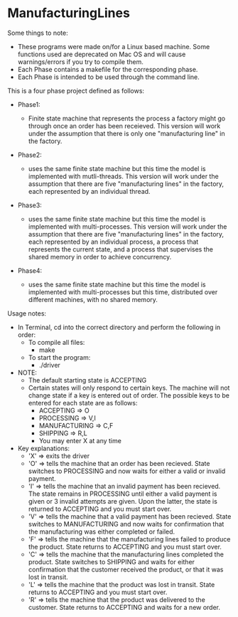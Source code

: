 # ManufacturingLines

Some things to note: 
  - These programs were made on/for a Linux based machine. Some functions used are deprecated on Mac OS and will cause warnings/errors if you try to compile them.
  - Each Phase contains a makefile for the corresponding phase.
  - Each Phase is intended to be used through the command line.
  




This is a four phase project defined as follows:
- Phase1:
  - Finite state machine that represents the process a factory might go through once an order has been receieved. This version will work under the assumption that there is only one "manufacturing line" in the factory.

- Phase2:
  - uses the same finite state machine but this time the model is implemented with mutli-threads. This version will work under the assumption that there are five "manufacturing lines" in the factory, each represented by an individual thread.
 
- Phase3: 
  - uses the same finite state machine but this time the model is implemented with multi-processes. This version will work under the assumption that there are five "manufacturing lines" in the factory, each represented by an individual process, a process that represents the current state, and a process that supervises the shared memory in order to achieve concurrency.
    
- Phase4:
  - uses the same finite state machine but this time the model is implemented with multi-processes but this time, distributed over different machines, with no shared memory.



Usage notes:
- In Terminal, cd into the correct directory and perform the following in order:
  - To compile all files:
    - make
  - To start the program: 
    - ./driver
- NOTE:
  - The default starting state is ACCEPTING
  - Certain states will only respond to certain keys. The machine will not change state if a key is entered out of order. The possible keys to be entered for each state are as follows:
    - ACCEPTING => O
    - PROCESSING => V,I
    - MANUFACTURING => C,F
    - SHIPPING => R,L
    - You may enter X at any time
- Key explanations:
  - 'X' => exits the driver
  - 'O' => tells the machine that an order has been recieved. State switches to PROCESSING and now waits for either a valid or invalid payment.
  - 'I' => tells the machine that an invalid payment has been recieved. The state remains in PROCESSING until either a valid payment is given or 3 invalid attempts are given. Upon the latter, the state is returned to ACCEPTING and you must start over.
  - 'V' => tells the machine that a valid payment has been recieved. State switches to MANUFACTURING and now waits for confirmation that the manufacturing was either completed or failed.
  - 'F' => tells the machine that the manufacturing lines failed to produce the product. State returns to ACCEPTING and you must start over.
  - 'C' => tells the machine that the manufacturing lines completed the product. State switches to SHIPPING and waits for either confirmation that the customer received the product, or that it was lost in transit.
  - 'L' => tells the machine that the product was lost in transit. State returns to ACCEPTING and you must start over.
  - 'R' => tells the machine that the product was delivered to the customer. State returns to ACCEPTING and waits for a new order.
